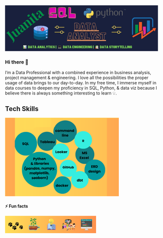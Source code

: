 [![Header](https://github.com/jjpal/jjpal/blob/main/assets/header.jpg "Header")](https://public.tableau.com/app/profile/jj1485)

### Hi there 👋
I’m a Data Professional with a combined experience in business analysis, project management & engineering. I love all the possibilities the proper usage of data brings to our day-to-day. In my free time, I immerse myself in data courses to deepen my proficiency in SQL, Python, & data viz because I believe there is always something interesting to learn 💡.
<!--
**jjpal/jjpal** is a ✨ _special_ ✨ repository because its `README.md` (this file) appears on your GitHub profile.

Here are some ideas to get you started:

- 🔭 I’m currently working on ...
- 🌱 I’m currently learning ...
- 👯 I’m looking to collaborate on ...
- 🤔 I’m looking for help with ...
- 💬 Ask me about ...
- 📫 How to reach me: ...
- 😄 Pronouns: ...
-->
## Tech Skills
<img src = "/assets/tech_st.png" alt="tech_skills" width="375"/>

#### ⚡ Fun facts
<img src = "/assets/ffacts.png" alt="drawing" width="300"/>

